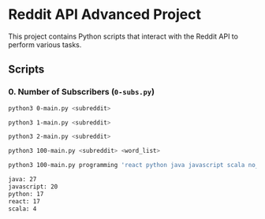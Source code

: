 # Reddit API Advanced Project

This project contains Python scripts that interact with the Reddit API to perform various tasks.

## Scripts

### 0. Number of Subscribers (`0-subs.py`)

```bash
python3 0-main.py <subreddit>

python3 1-main.py <subreddit>

python3 2-main.py <subreddit>

python3 100-main.py <subreddit> <word_list>

python3 100-main.py programming 'react python java javascript scala no_results_for_this_one'

java: 27
javascript: 20
python: 17
react: 17
scala: 4

